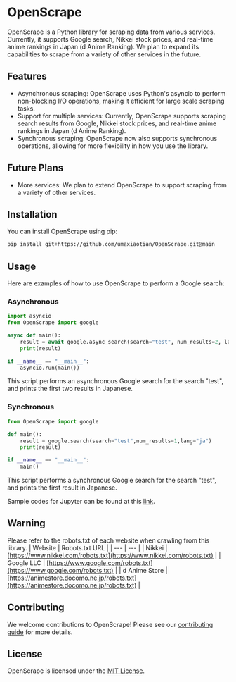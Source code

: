 # OpenScrape

OpenScrape is a Python library for scraping data from various services. Currently, it supports Google search, Nikkei stock prices, and real-time anime rankings in Japan (d Anime Ranking). We plan to expand its capabilities to scrape from a variety of other services in the future.

## Features

- Asynchronous scraping: OpenScrape uses Python's asyncio to perform non-blocking I/O operations, making it efficient for large scale scraping tasks.
- Support for multiple services: Currently, OpenScrape supports scraping search results from Google, Nikkei stock prices, and real-time anime rankings in Japan (d Anime Ranking).
- Synchronous scraping: OpenScrape now also supports synchronous operations, allowing for more flexibility in how you use the library.

## Future Plans

- More services: We plan to extend OpenScrape to support scraping from a variety of other services.

## Installation

You can install OpenScrape using pip:

```bash
pip install git+https://github.com/umaxiaotian/OpenScrape.git@main
```

## Usage

Here are examples of how to use OpenScrape to perform a Google search:

### Asynchronous

```python
import asyncio
from OpenScrape import google

async def main():
    result = await google.async_search(search="test", num_results=2, lang="ja")
    print(result)

if __name__ == "__main__":
    asyncio.run(main())
```

This script performs an asynchronous Google search for the search "test", and prints the first two results in Japanese.

### Synchronous

```python
from OpenScrape import google

def main():
    result = google.search(search="test",num_results=1,lang="ja")
    print(result)

if __name__ == "__main__":
    main()
```

This script performs a synchronous Google search for the search "test", and prints the first result in Japanese.

Sample codes for Jupyter can be found at this [link](https://github.com/umaxiaotian/OpenScrape/tree/main/example).

## Warning
Please refer to the robots.txt of each website when crawling from this library.
| Website | Robots.txt URL |
| --- | --- |
| Nikkei | [https://www.nikkei.com/robots.txt](https://www.nikkei.com/robots.txt) |
| Google LLC | [https://www.google.com/robots.txt](https://www.google.com/robots.txt) |
| d Anime Store | [https://animestore.docomo.ne.jp/robots.txt](https://animestore.docomo.ne.jp/robots.txt) |


## Contributing

We welcome contributions to OpenScrape! Please see our [contributing guide](CONTRIBUTING.md) for more details.

## License

OpenScrape is licensed under the [MIT License](LICENSE).

